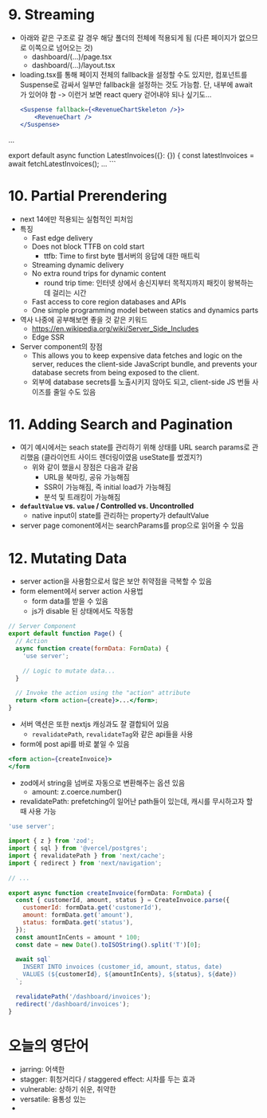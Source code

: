 # 9. Streaming

- 아래와 같은 구조로 갈 경우 해당 폴더의 전체에 적용되게 됨 (다른 페이지가 없으므로 이쪽으로 넘어오는 것)
	- dashboard/(...)/page.tsx
	- dashboard/(...)/layout.tsx
- loading.tsx를 통해 페이지 전체의 fallback을 설정할 수도 있지만, 컴포넌트를 Suspense로 감싸서 일부만 fallback을 설정하는 것도 가능함. 단, 내부에 await 가 있어야 함 -> 이런거 보면 react query 걷어내야 되나 싶기도...
	```jsx
	<Suspense fallback={<RevenueChartSkeleton />}>
		<RevenueChart />
	</Suspense>


...


export default async function LatestInvoices({}: {}) {
	const latestInvoices = await fetchLatestInvoices();
	...
	```
# 10. Partial Prerendering
- next 14에만 적용되는 실험적인 피처임
- 특징
	- Fast edge delivery
	- Does not block TTFB on cold start
		- ttfb: Time to first byte 웹서버의 응답에 대한 매트릭
	- Streaming dynamic delivery
	- No extra round trips for dynamic content
		- round trip time: 인터넷 상에서 송신지부터 목적지까지 패킷이 왕복하는데 걸리는 시간
	- Fast access to core region databases and APIs
	- One simple programming model between statics and dynamics parts
- 역사 나중에 공부해보면 좋을 것 같은 키워드
	- https://en.wikipedia.org/wiki/Server_Side_Includes
	- Edge SSR
- Server component의 장점
	- This allows you to keep expensive data fetches and logic on the server, reduces the client-side JavaScript bundle, and prevents your database secrets from being exposed to the client.
	- 외부에 database secrets를 노출시키지 않아도 되고, client-side JS 번들 사이즈를 줄일 수도 있음

# 11. Adding Search and Pagination
- 여기 예시에서는 seach state를 관리하기 위해 상태를 URL search params로 관리했음 (클라이언트 사이드 렌더링이였음 useState를 썼겠지?)
	- 위와 같이 했을시 장점은 다음과 같음
		- URL을 북마킹, 공유 가능해짐
		- SSR이 가능해짐, 즉 initial load가 가능해짐
		- 분석 및 트래킹이 가능해짐
- **`defaultValue` vs. `value` / Controlled vs. Uncontrolled**
	- native input이 state를 관리하는 property가 defaultValue
- server page comonent에서는 searchParams를 prop으로 읽어올 수 있음

# 12. Mutating Data
- server action을 사용함으로서 많은 보안 취약점을 극복할 수 있음
- form element에서 server action 사용법
	- form data를 받을 수 있음
	- js가 disable 된 상태에서도 작동함
```jsx
// Server Component
export default function Page() {
  // Action
  async function create(formData: FormData) {
    'use server';
 
    // Logic to mutate data...
  }
 
  // Invoke the action using the "action" attribute
  return <form action={create}>...</form>;
}
```
- 서버 액션은 또한 nextjs 캐싱과도 잘 결합되어 있음
	- `revalidatePath`, `revalidateTag`와 같은 api들을 사용
- form에 post api를 바로 붙일 수 있음
```jsx
<form action={createInvoice}>
</form
```

- zod에서 string을 넘버로 자동으로 변환해주는 옵션 있음
	- amount: z.coerce.number()
- revalidatePath: prefetching이 일어난 path들이 있는데, 캐시를 무시하고자 할 때 사용 가능
```jsx
'use server';
 
import { z } from 'zod';
import { sql } from '@vercel/postgres';
import { revalidatePath } from 'next/cache';
import { redirect } from 'next/navigation';
 
// ...
 
export async function createInvoice(formData: FormData) {
  const { customerId, amount, status } = CreateInvoice.parse({
    customerId: formData.get('customerId'),
    amount: formData.get('amount'),
    status: formData.get('status'),
  });
  const amountInCents = amount * 100;
  const date = new Date().toISOString().split('T')[0];
 
  await sql`
    INSERT INTO invoices (customer_id, amount, status, date)
    VALUES (${customerId}, ${amountInCents}, ${status}, ${date})
  `;
 
  revalidatePath('/dashboard/invoices');
  redirect('/dashboard/invoices');
}
```

# 오늘의 영단어
- jarring: 어색한
- stagger: 휘청거리다 / staggered effect: 시차를 두는 효과
- vulnerable: 상하기 쉬운, 취약한
- versatile: 융통성 있는
- 